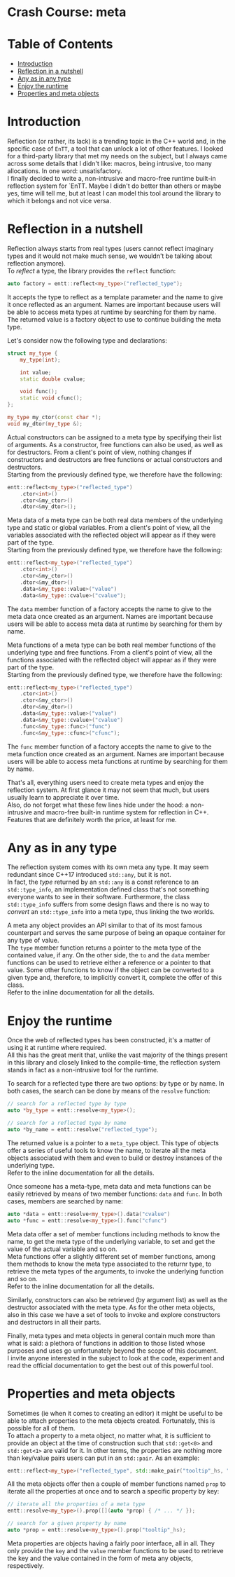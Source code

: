 # Crash Course: meta

<!--
@cond TURN_OFF_DOXYGEN
-->
# Table of Contents

* [Introduction](#introduction)
* [Reflection in a nutshell](#reflection-in-a-nutshell)
* [Any as in any type](#any-as-in-any-type)
* [Enjoy the runtime](#enjoy-the-runtime)
* [Properties and meta objects](#properties-and-meta-objects)
<!--
@endcond TURN_OFF_DOXYGEN
-->

# Introduction

Reflection (or rather, its lack) is a trending topic in the C++ world and, in
the specific case of `EnTT`, a tool that can unlock a lot of other features. I
looked for a third-party library that met my needs on the subject, but I always
came across some details that I didn't like: macros, being intrusive, too many
allocations. In one word: unsatisfactory.<br/>
I finally decided to write a, non-intrusive and macro-free runtime built-in
reflection system for `EnTT. Maybe I didn't do better than others or maybe yes,
time will tell me, but at least I can model this tool around the library to
which it belongs and not vice versa.

# Reflection in a nutshell

Reflection always starts from real types (users cannot reflect imaginary types
and it would not make much sense, we wouldn't be talking about reflection
anymore).<br/>
To _reflect_ a type, the library provides the `reflect` function:

```cpp
auto factory = entt::reflect<my_type>("reflected_type");
```

It accepts the type to reflect as a template parameter and the name to give it
once reflected as an argument. Names are important because users will be able to
access meta types at runtime by searching for them by name. The returned value
is a factory object to use to continue building the meta type.

Let's consider now the following type and declarations:

```cpp
struct my_type {
    my_type(int);

    int value;
    static double cvalue;

    void func();
    static void cfunc();
};

my_type my_ctor(const char *);
void my_dtor(my_type &);
```

Actual constructors can be assigned to a meta type by specifying their list of
arguments. As a constructor, free functions can also be used, as well as for
destructors. From a client's point of view, nothing changes if constructors and
destructors are free functions or actual constructors and destructors.<br/>
Starting from the previously defined type, we therefore have the following:

```cpp
entt::reflect<my_type>("reflected_type")
    .ctor<int>()
    .ctor<&my_ctor>()
    .dtor<&my_dtor>();
```

Meta data of a meta type can be both real data members of the underlying type
and static or global variables. From a client's point of view, all the variables
associated with the reflected object will appear as if they were part of the
type.<br/>
Starting from the previously defined type, we therefore have the following:

```cpp
entt::reflect<my_type>("reflected_type")
    .ctor<int>()
    .ctor<&my_ctor>()
    .dtor<&my_dtor>()
    .data<&my_type::value>("value")
    .data<&my_type::cvalue>("cvalue");
```

The `data` member function of a factory accepts the name to give to the meta
data once created as an argument. Names are important because users will be able
to access meta data at runtime by searching for them by name.

Meta functions of a meta type can be both real member functions of the
underlying type and free functions. From a client's point of view, all the
functions associated with the reflected object will appear as if they were part
of the type.<br/>
Starting from the previously defined type, we therefore have the following:

```cpp
entt::reflect<my_type>("reflected_type")
    .ctor<int>()
    .ctor<&my_ctor>()
    .dtor<&my_dtor>()
    .data<&my_type::value>("value")
    .data<&my_type::cvalue>("cvalue")
    .func<&my_type::func>("func")
    .func<&my_type::cfunc>("cfunc");
```

The `func` member function of a factory accepts the name to give to the meta
function once created as an argument. Names are important because users will be
able to access meta functions at runtime by searching for them by name.

That's all, everything users need to create meta types and enjoy the reflection
system. At first glance it may not seem that much, but users usually learn to
appreciate it over time.<br/>
Also, do not forget what these few lines hide under the hood: a non-intrusive
and macro-free built-in runtime system for reflection in C++. Features that are
definitely worth the price, at least for me.

# Any as in any type

The reflection system comes with its own meta any type. It may seem redundant
since C++17 introduced `std::any`, but it is not.<br/>
In fact, the _type_ returned by an `std::any` is a const reference to an
`std::type_info`, an implementation defined class that's not something everyone
wants to see in their software. Furthermore, the class `std::type_info` suffers
from some design flaws and there is no way to _convert_ an `std::type_info` into
a meta type, thus linking the two worlds.

A meta any object provides an API similar to that of its most famous counterpart
and serves the same purpose of being an opaque container for any type of
value.<br/>
The `type` member function returns a pointer to the meta type of the contained
value, if any. On the other side, the `to` and the `data` member functions can
be used to retrieve either a reference or a pointer to that value. Some other
functions to know if the object can be converted to a given type and, therefore,
to implicitly convert it, complete the offer of this class.<br/>
Refer to the inline documentation for all the details.

# Enjoy the runtime

Once the web of reflected types has been constructed, it's a matter of using it
at runtime where required.<br/>
All this has the great merit that, unlike the vast majority of the things
present in this library and closely linked to the compile-time, the reflection
system stands in fact as a non-intrusive tool for the runtime.

To search for a reflected type there are two options: by type or by name. In
both cases, the search can be done by means of the `resolve` function:

```cpp
// search for a reflected type by type
auto *by_type = entt::resolve<my_type>();

// search for a reflected type by name
auto *by_name = entt::resolve("reflected_type");
```

The returned value is a pointer to a `meta_type` object. This type of objects
offer a series of useful tools to know the name, to iterate all the meta
objects associated with them and even to build or destroy instances of the
underlying type.<br/>
Refer to the inline documentation for all the details.

Once someone has a meta-type, meta data and meta functions can be easily
retrieved by means of two member functions: `data` and `func`. In both cases,
members are searched by name:

```cpp
auto *data = entt::resolve<my_type>().data("cvalue")
auto *func = entt::resolve<my_type>().func("cfunc")
```

Meta data offer a set of member functions including methods to know the name, to
get the meta type of the underlying variable, to set and get the value of the
actual variable and so on.<br/>
Meta functions offer a slightly different set of member functions, among them
methods to know the meta type associated to the returnr type, to retrieve the
meta types of the arguments, to invoke the underlying function and so on.<br/>
Refer to the inline documentation for all the details.

Similarly, constructors can also be retrieved (by argument list) as well as the
destructor associated with the meta type. As for the other meta objects, also in
this case we have a set of tools to invoke and explore constructors and
destructors in all their parts.

Finally, meta types and meta objects in general contain much more than what is
said: a plethora of functions in addition to those listed whose purposes and
uses go unfortunately beyond the scope of this document.<br/>
I invite anyone interested in the subject to look at the code, experiment and
read the official documentation to get the best out of this powerful tool.

# Properties and meta objects

Sometimes (ie when it comes to creating an editor) it might be useful to be able
to attach properties to the meta objects created. Fortunately, this is possible
for all of them.<br/>
To attach a property to a meta object, no matter what, it is sufficient to
provide an object at the time of construction such that `std::get<0>` and
`std::get<1>` are valid for it. In other terms, the properties are nothing more
than key/value pairs users can put in an `std::pair`. As an example:

```cpp
entt::reflect<my_type>("reflected_type", std::make_pair("tooltip"_hs, "message"));
```

All the meta objects offer then a couple of member functions named `prop` to
iterate all the properties at once and to search a specific property by key:

```cpp
// iterate all the properties of a meta type
entt::resolve<my_type>().prop([](auto *prop) { /* ... */ });

// search for a given property by name
auto *prop = entt::resolve<my_type>().prop("tooltip"_hs);
```

Meta properties are objects having a fairly poor interface, all in all. They
only provide the `key` and the `value` member functions to be used to retrieve
the key and the value contained in the form of meta any objects, respectively.

